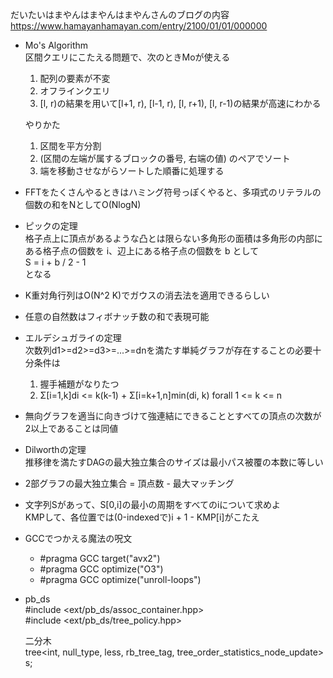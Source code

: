 だいたいはまやんはまやんはまやんさんのブログの内容
https://www.hamayanhamayan.com/entry/2100/01/01/000000

- Mo's Algorithm  
  区間クエリにこたえる問題で、次のときMoが使える
  1. 配列の要素が不変
  2. オフラインクエリ
  3. [l, r)の結果を用いて[l+1, r), [l-1, r), [l, r+1), [l, r-1)の結果が高速にわかる
  
  やりかた  
  1. 区間を平方分割  
  2. (区間の左端が属するブロックの番号, 右端の値) のペアでソート  
  3. 端を移動させながらソートした順番に処理する
  
- FFTをたくさんやるときはハミング符号っぽくやると、多項式のリテラルの個数の和をNとしてO(NlogN)

- ピックの定理  
格子点上に頂点があるような凸とは限らない多角形の面積は多角形の内部にある格子点の個数を i、辺上にある格子点の個数を b として  
S = i + b / 2 - 1  
となる

- K重対角行列はO(N^2 K)でガウスの消去法を適用できるらしい

- 任意の自然数はフィボナッチ数の和で表現可能

- エルデシュガライの定理  
  次数列d1>=d2>=d3>=...>=dnを満たす単純グラフが存在することの必要十分条件は
  1. 握手補題がなりたつ
  2. Σ[i=1,k]di <= k(k-1) + Σ[i=k+1,n]min(di, k)   forall 1 <= k <= n
  
- 無向グラフを適当に向きづけて強連結にできることとすべての頂点の次数が2以上であることは同値

- Dilworthの定理  
   推移律を満たすDAGの最大独立集合のサイズは最小パス被覆の本数に等しい
   
- 2部グラフの最大独立集合 = 頂点数 - 最大マッチング

- 文字列Sがあって、S[0,i]の最小の周期をすべてのiについて求めよ  
  KMPして、各位置では(0-indexedで)i + 1 - KMP[i]がこたえ
  
- GCCでつかえる魔法の呪文
  - \#pragma GCC target("avx2")
  - \#pragma GCC optimize("O3")
  - \#pragma GCC optimize("unroll-loops")
  
- pb_ds  
    \#include <ext/pb_ds/assoc_container.hpp>  
    \#include <ext/pb_ds/tree_policy.hpp>  
    
    二分木  
    tree<int, null_type, less<int>, rb_tree_tag, tree_order_statistics_node_update> s;
    

